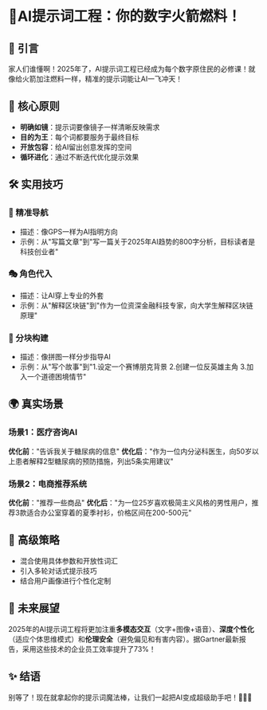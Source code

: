 # 🚀AI提示词工程：你的数字火箭燃料！

## 🌟 引言
家人们谁懂啊！2025年了，AI提示词工程已经成为每个数字原住民的必修课！就像给火箭加注燃料一样，精准的提示词能让AI一飞冲天！

## 🔑 核心原则
- **明确如镜**：提示词要像镜子一样清晰反映需求
- **目的为王**：每个词都要服务于最终目标
- **开放包容**：给AI留出创意发挥的空间
- **循环进化**：通过不断迭代优化提示效果

## 🛠️ 实用技巧
### 🎯 精准导航
- 描述：像GPS一样为AI指明方向
- 示例：从"写篇文章"到"写一篇关于2025年AI趋势的800字分析，目标读者是科技创业者"

### 🎭 角色代入
- 描述：让AI穿上专业的外套
- 示例：从"解释区块链"到"作为一位资深金融科技专家，向大学生解释区块链原理"

### 🧩 分块构建
- 描述：像拼图一样分步指导AI
- 示例：从"写个故事"到"1.设定一个赛博朋克背景 2.创建一位反英雄主角 3.加入一个道德困境情节"

## 🌍 真实场景
### 场景1：医疗咨询AI
**优化前**："告诉我关于糖尿病的信息"
**优化后**："作为一位内分泌科医生，向50岁以上患者解释2型糖尿病的预防措施，列出5条实用建议"

### 场景2：电商推荐系统
**优化前**："推荐一些商品"
**优化后**："为一位25岁喜欢极简主义风格的男性用户，推荐3款适合办公室穿着的夏季衬衫，价格区间在200-500元"

## 🚄 高级策略
- 混合使用具体参数和开放性词汇
- 引入多轮对话式提示技巧
- 结合用户画像进行个性化定制

## 🔮 未来展望
2025年的AI提示词工程将更加注重**多模态交互**（文字+图像+语音）、**深度个性化**（适应个体思维模式）和**伦理安全**（避免偏见和有害内容）。据Gartner最新报告，采用这些技术的企业员工效率提升了73%！

## ✨ 结语
别等了！现在就拿起你的提示词魔法棒，让我们一起把AI变成超级助手吧！💪🚀🎉